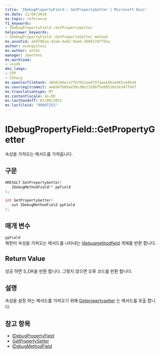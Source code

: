 ```yaml
---
title: 'IDebugPropertyField:: GetPropertyGetter | Microsoft Docs'
ms.date: 11/04/2016
ms.topic: reference
f1_keywords:
- IDebugPropertyField::GetPropertyGetter
helpviewer_keywords:
- IDebugPropertyField::GetPropertyGetter method
ms.assetid: ab9f861a-42ad-4a82-9ae6-2606176f755a
author: acangialosi
ms.author: anthc
manager: jmartens
ms.workload:
- vssdk
dev_langs:
- CPP
- CSharp
ms.openlocfilehash: 30ddc04eca7fb3932ae0797aaa18b1e665ce85e8
ms.sourcegitcommit: ae6d47b09a439cd0e13180f5e89510e3e347fd47
ms.translationtype: MT
ms.contentlocale: ko-KR
ms.lasthandoff: 02/08/2021
ms.locfileid: "99897253"
---
```

# <a name="idebugpropertyfieldgetpropertygetter"></a>IDebugPropertyField::GetPropertyGetter
속성을 가져오는 메서드를 가져옵니다.

## <a name="syntax"></a>구문

```cpp
HRESULT GetPropertyGetter( 
   IDebugMethodField** ppField
);
```

```cpp
int GetPropertyGetter(
   out IDebugMethodField ppField
);
```

## <a name="parameters"></a>매개 변수
`ppField`\
제한이 속성을 가져오는 메서드를 나타내는 [Idebugmethodfield](../../../extensibility/debugger/reference/idebugmethodfield.md) 개체를 반환 합니다.

## <a name="return-value"></a>Return Value
 성공 하면 S_OK을 반환 합니다. 그렇지 않으면 오류 코드를 반환 합니다.

## <a name="remarks"></a>설명
 속성을 설정 하는 메서드를 가져오기 위해 [Getpropertysetter](../../../extensibility/debugger/reference/idebugpropertyfield-getpropertysetter.md) 는 메서드를 호출 합니다.

## <a name="see-also"></a>참고 항목
- [IDebugPropertyField](../../../extensibility/debugger/reference/idebugpropertyfield.md)
- [GetPropertySetter](../../../extensibility/debugger/reference/idebugpropertyfield-getpropertysetter.md)
- [IDebugMethodField](../../../extensibility/debugger/reference/idebugmethodfield.md)
